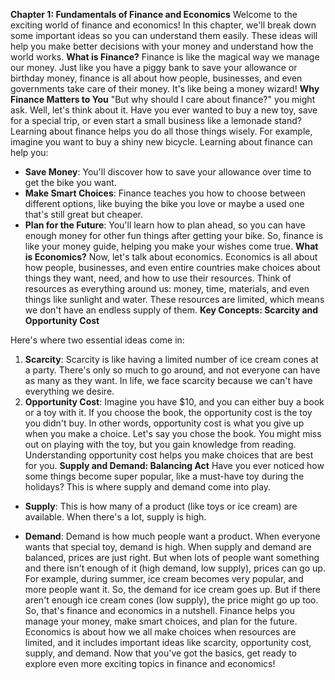  **Chapter 1: Fundamentals of Finance and Economics**
Welcome to the exciting world of finance and economics! In this chapter, we'll break down some important ideas so you can understand them easily. These ideas will help you make better decisions with your money and understand how the world works.
**What is Finance?**
Finance is like the magical way we manage our money. Just like you have a piggy bank to save your allowance or birthday money, finance is all about how people, businesses, and even governments take care of their money. It's like being a money wizard!
**Why Finance Matters to You**
"But why should I care about finance?" you might ask. Well, let's think about it. Have you ever wanted to buy a new toy, save for a special trip, or even start a small business like a lemonade stand? Learning about finance helps you do all those things wisely.
For example, imagine you want to buy a shiny new bicycle. Learning about finance can help you:

 - **Save Money**: You'll discover how to save your allowance over time to get the bike you want.
- **Make Smart Choices**: Finance teaches you how to choose between different options, like buying the bike you love or maybe a used one that's still great but cheaper.
- **Plan for the Future**: You'll learn how to plan ahead, so you can have enough money for other fun things after getting your bike.
So, finance is like your money guide, helping you make your wishes come true.
**What is Economics?**
Now, let's talk about economics. Economics is all about how people, businesses, and even entire countries make choices about things they want, need, and how to use their resources.
Think of resources as everything around us: money, time, materials, and even things like sunlight and water. These resources are limited, which means we don't have an endless supply of them.
**Key Concepts: Scarcity and Opportunity Cost**

 Here's where two essential ideas come in:
1. **Scarcity**: Scarcity is like having a limited number of ice cream cones at a party. There's only so much to go around, and not everyone can have as many as they want. In life, we face scarcity because we can't have everything we desire.
2. **Opportunity Cost**: Imagine you have $10, and you can either buy a book or a toy with it. If you choose the book, the opportunity cost is the toy you didn't buy. In other words, opportunity cost is what you give up when you make a choice.
Let's say you chose the book. You might miss out on playing with the toy, but you gain knowledge from reading. Understanding opportunity cost helps you make choices that are best for you.
**Supply and Demand: Balancing Act**
Have you ever noticed how some things become super popular, like a must-have toy during the holidays? This is where supply and demand come into play.
- **Supply**: This is how many of a product (like toys or ice cream) are available. When there's a lot, supply is high.

 - **Demand**: Demand is how much people want a product. When everyone wants that special toy, demand is high.
When supply and demand are balanced, prices are just right. But when lots of people want something and there isn't enough of it (high demand, low supply), prices can go up.
For example, during summer, ice cream becomes very popular, and more people want it. So, the demand for ice cream goes up. But if there aren't enough ice cream cones (low supply), the price might go up too.
So, that's finance and economics in a nutshell. Finance helps you manage your money, make smart choices, and plan for the future. Economics is about how we all make choices when resources are limited, and it includes important ideas like scarcity, opportunity cost, supply, and demand.
Now that you've got the basics, get ready to explore even more exciting topics in finance and economics!
